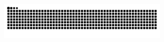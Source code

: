 <br clear="both">

<img src="https://raw.githubusercontent.com/GerardoRamirez98/GerardoRamirez98/output/snake.svg" alt="Snake animation" />

###